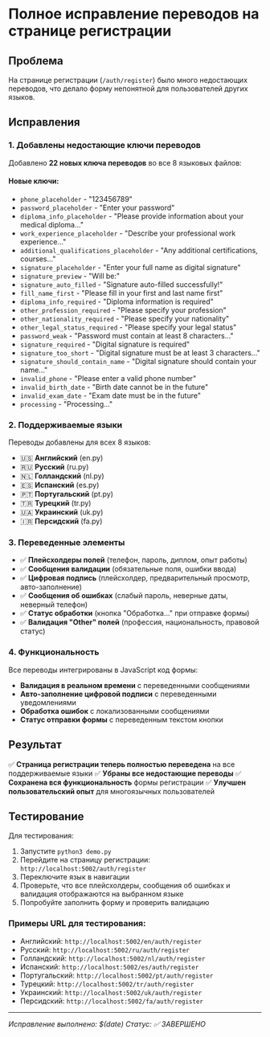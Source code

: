 # Полное исправление переводов на странице регистрации

## Проблема
На странице регистрации (`/auth/register`) было много недостающих переводов, что делало форму непонятной для пользователей других языков.

## Исправления

### 1. **Добавлены недостающие ключи переводов**
Добавлено **22 новых ключа переводов** во все 8 языковых файлов:

#### Новые ключи:
- `phone_placeholder` - "123456789"
- `password_placeholder` - "Enter your password"
- `diploma_info_placeholder` - "Please provide information about your medical diploma..."
- `work_experience_placeholder` - "Describe your professional work experience..."
- `additional_qualifications_placeholder` - "Any additional certifications, courses..."
- `signature_placeholder` - "Enter your full name as digital signature"
- `signature_preview` - "Will be:"
- `signature_auto_filled` - "Signature auto-filled successfully!"
- `fill_name_first` - "Please fill in your first and last name first"
- `diploma_info_required` - "Diploma information is required"
- `other_profession_required` - "Please specify your profession"
- `other_nationality_required` - "Please specify your nationality"
- `other_legal_status_required` - "Please specify your legal status"
- `password_weak` - "Password must contain at least 8 characters..."
- `signature_required` - "Digital signature is required"
- `signature_too_short` - "Digital signature must be at least 3 characters..."
- `signature_should_contain_name` - "Digital signature should contain your name..."
- `invalid_phone` - "Please enter a valid phone number"
- `invalid_birth_date` - "Birth date cannot be in the future"
- `invalid_exam_date` - "Exam date must be in the future"
- `processing` - "Processing..."

### 2. **Поддерживаемые языки**
Переводы добавлены для всех 8 языков:
- 🇺🇸 **Английский** (en.py)
- 🇷🇺 **Русский** (ru.py)
- 🇳🇱 **Голландский** (nl.py)
- 🇪🇸 **Испанский** (es.py)
- 🇵🇹 **Португальский** (pt.py)
- 🇹🇷 **Турецкий** (tr.py)
- 🇺🇦 **Украинский** (uk.py)
- 🇮🇷 **Персидский** (fa.py)

### 3. **Переведенные элементы**
- ✅ **Плейсхолдеры полей** (телефон, пароль, диплом, опыт работы)
- ✅ **Сообщения валидации** (обязательные поля, ошибки ввода)
- ✅ **Цифровая подпись** (плейсхолдер, предварительный просмотр, авто-заполнение)
- ✅ **Сообщения об ошибках** (слабый пароль, неверные даты, неверный телефон)
- ✅ **Статус обработки** (кнопка "Обработка..." при отправке формы)
- ✅ **Валидация "Other" полей** (профессия, национальность, правовой статус)

### 4. **Функциональность**
Все переводы интегрированы в JavaScript код формы:
- **Валидация в реальном времени** с переведенными сообщениями
- **Авто-заполнение цифровой подписи** с переведенными уведомлениями
- **Обработка ошибок** с локализованными сообщениями
- **Статус отправки формы** с переведенным текстом кнопки

## Результат
✅ **Страница регистрации теперь полностью переведена** на все поддерживаемые языки
✅ **Убраны все недостающие переводы**
✅ **Сохранена вся функциональность** формы регистрации
✅ **Улучшен пользовательский опыт** для многоязычных пользователей

## Тестирование
Для тестирования:
1. Запустите `python3 demo.py`
2. Перейдите на страницу регистрации: `http://localhost:5002/auth/register`
3. Переключите язык в навигации
4. Проверьте, что все плейсхолдеры, сообщения об ошибках и валидация отображаются на выбранном языке
5. Попробуйте заполнить форму и проверить валидацию

### Примеры URL для тестирования:
- Английский: `http://localhost:5002/en/auth/register`
- Русский: `http://localhost:5002/ru/auth/register`
- Голландский: `http://localhost:5002/nl/auth/register`
- Испанский: `http://localhost:5002/es/auth/register`
- Португальский: `http://localhost:5002/pt/auth/register`
- Турецкий: `http://localhost:5002/tr/auth/register`
- Украинский: `http://localhost:5002/uk/auth/register`
- Персидский: `http://localhost:5002/fa/auth/register`

---
*Исправление выполнено: $(date)*
*Статус: ✅ ЗАВЕРШЕНО*
